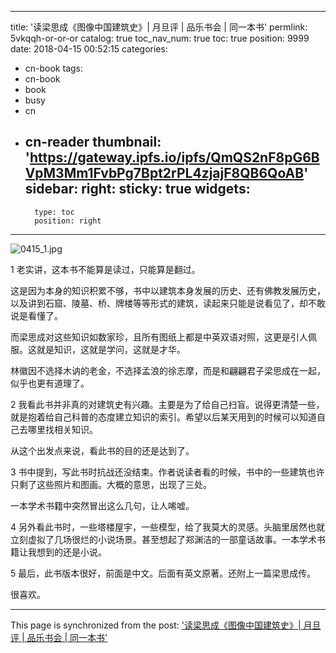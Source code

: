 
---
title: '读梁思成《图像中国建筑史》| 月旦评 | 品乐书会 | 同一本书'
permlink: 5vkqqh-or-or-or
catalog: true
toc_nav_num: true
toc: true
position: 9999
date: 2018-04-15 00:52:15
categories:
- cn-book
tags:
- cn-book
- book
- busy
- cn
- cn-reader
thumbnail: 'https://gateway.ipfs.io/ipfs/QmQS2nF8pG6BVpM3Mm1FvbPg7Bpt2rPL4zjajF8QB6QoAB'
sidebar:
    right:
        sticky: true
widgets:
    -
        type: toc
        position: right
---


![0415_1.jpg](https://gateway.ipfs.io/ipfs/QmQS2nF8pG6BVpM3Mm1FvbPg7Bpt2rPL4zjajF8QB6QoAB)

1
老实讲，这本书不能算是读过，只能算是翻过。

这是因为本身的知识积累不够，书中以建筑本身发展的历史、还有佛教发展历史，以及讲到石窟、陵墓、桥、牌楼等等形式的建筑，读起来只能是说看见了，却不敢说是看懂了。

而梁思成对这些知识如数家珍，且所有图纸上都是中英双语对照，这更是引人佩服。这就是知识，这就是学问，这就是才华。

林徽因不选择木讷的老金，不选择孟浪的徐志摩，而是和翩翩君子梁思成在一起，似乎也更有道理了。

2
我看此书并非真的对建筑史有兴趣。主要是为了给自己扫盲。说得更清楚一些，就是抱着给自己科普的态度建立知识的索引。希望以后某天用到的时候可以知道自己去哪里找相关知识。 

从这个出发点来说，看此书的目的还是达到了。

3
书中提到，写此书时抗战还没结束。作者说读者看的时候，书中的一些建筑也许只剩了这些照片和图画。大概的意思，出现了三处。

一本学术书籍中突然冒出这么几句，让人唏嘘。 

4
另外看此书时，一些塔楼屋宇，一些模型，给了我莫大的灵感。头脑里居然也就立刻虚拟了几场很烂的小说场景。甚至想起了郑渊洁的一部童话故事。一本学术书籍让我想到的还是小说。 

5
最后，此书版本很好，前面是中文。后面有英文原著。还附上一篇梁思成传。

很喜欢。

- - -

This page is synchronized from the post: ['读梁思成《图像中国建筑史》| 月旦评 | 品乐书会 | 同一本书'](https://steemit.com/@weisheng167388/5vkqqh-or-or-or)
